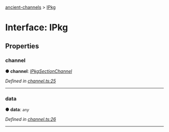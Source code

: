 [ancient-channels](../README.md) > [IPkg](../interfaces/ipkg.md)



# Interface: IPkg


## Properties
<a id="channel"></a>

###  channel

**●  channel**:  *[IPkgSectionChannel](ipkgsectionchannel.md)* 

*Defined in [channel.ts:25](https://github.com/AncientSouls/Channels/blob/7f76999/src/lib/channel.ts#L25)*





___

<a id="data"></a>

###  data

**●  data**:  *`any`* 

*Defined in [channel.ts:26](https://github.com/AncientSouls/Channels/blob/7f76999/src/lib/channel.ts#L26)*





___


